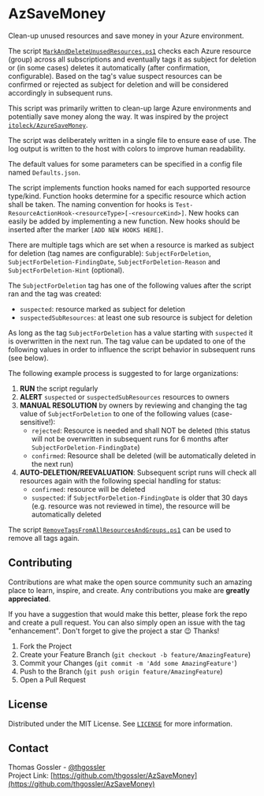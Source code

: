 # AzSaveMoney

Clean-up unused resources and save money in your Azure environment.

The script [`MarkAndDeleteUnusedResources.ps1`](MarkAndDeleteUnusedResources.ps1) checks each Azure resource (group) across all subscriptions and eventually tags it as subject for deletion or (in some cases) deletes it automatically (after confirmation, configurable). Based on the tag's value suspect resources can be confirmed or rejected as subject for deletion and will be considered accordingly in subsequent runs.

This script was primarily written to clean-up large Azure environments and potentially save money along the way. It was inspired by the project [`itoleck/AzureSaveMoney`](https://github.com/itoleck/AzureSaveMoney).

The script was deliberately written in a single file to ensure ease of use. The log output is written to the host with colors to improve human readability.

The default values for some parameters can be specified in a config file named `Defaults.json`.

The script implements function hooks named for each supported resource type/kind. Function hooks determine for a specific resource which action shall be taken. The naming convention for hooks is `Test-ResourceActionHook-<resourceType>[-<resourceKind>]`. New hooks can easily be added by implementing a new function. New hooks should be inserted after the marker `[ADD NEW HOOKS HERE]`.

There are multiple tags which are set when a resource is marked as  subject for deletion (tag names are configurable):
`SubjectForDeletion`,
`SubjectForDeletion-FindingDate`,
`SubjectForDeletion-Reason` and
`SubjectForDeletion-Hint` (optional).

The `SubjectForDeletion` tag has one of the following values after the script ran and the tag was created:
- `suspected`: resource marked as subject for deletion
- `suspectedSubResources`: at least one sub resource is subject for deletion

As long as the tag `SubjectForDeletion` has a value starting with `suspected` it is overwritten in the next run. The tag value can be updated to one of the following values in order to influence the script behavior in subsequent runs (see below).

The following example process is suggested to for large organizations:

1. **RUN** the script regularly
2. **ALERT** `suspected` or `suspectedSubResources` resources to owners
3. **MANUAL RESOLUTION** by owners by reviewing and changing the tag value of `SubjectForDeletion` to one of the following values (case-sensitive!):
   - `rejected`: Resource is needed and shall NOT be deleted (this status will not be overwritten in subsequent runs for 6 months after `SubjectForDeletion-FindingDate`)
   - `confirmed`: Resource shall be deleted (will be automatically deleted in the next run)
4. **AUTO-DELETION/REEVALUATION**: Subsequent script runs will check all resources again with the following special handling for status:
   - `confirmed`: resource will be deleted
   - `suspected`: if `SubjectForDeletion-FindingDate` is older that 30 days (e.g. resource was not reviewed in time), the resource will be automatically deleted

The script [`RemoveTagsFromAllResourcesAndGroups.ps1`](RemoveTagsFromAllResourcesAndGroups.ps1) can be used to remove all tags again.

## Contributing

Contributions are what make the open source community such an amazing place to learn, inspire, and create. Any contributions you make are **greatly appreciated**.

If you have a suggestion that would make this better, please fork the repo and create a pull request. You can also simply open an issue with the tag "enhancement".
Don't forget to give the project a star :wink: Thanks!

1. Fork the Project
2. Create your Feature Branch (`git checkout -b feature/AmazingFeature`)
3. Commit your Changes (`git commit -m 'Add some AmazingFeature'`)
4. Push to the Branch (`git push origin feature/AmazingFeature`)
5. Open a Pull Request

## License

Distributed under the MIT License. See [`LICENSE`](https://github.com/thgossler/AzSaveMoney/LICENSE) for more information.

## Contact

Thomas Gossler - [@thgossler](https://twitter.com/thgossler)<br/>
Project Link: [https://github.com/thgossler/AzSaveMoney](https://github.com/thgossler/AzSaveMoney)
